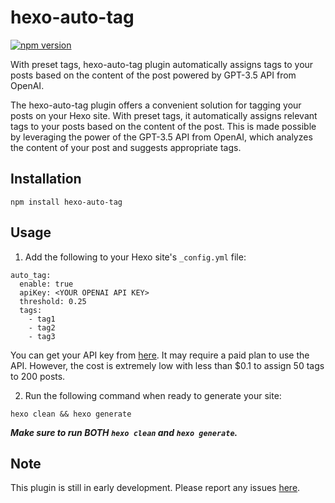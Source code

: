 # hexo-auto-tag

[![npm version](https://badge.fury.io/js/hexo-auto-tag.svg)](https://badge.fury.io/js/hexo-auto-tag)

With preset tags, hexo-auto-tag plugin automatically assigns tags to your posts based on the content of the post powered by GPT-3.5 API from OpenAI.

The hexo-auto-tag plugin offers a convenient solution for tagging your posts on your Hexo site. With preset tags, it automatically assigns relevant tags to your posts based on the content of the post. This is made possible by leveraging the power of the GPT-3.5 API from OpenAI, which analyzes the content of your post and suggests appropriate tags.

## Installation

```
npm install hexo-auto-tag
```

## Usage

1. Add the following to your Hexo site's `_config.yml` file:

```
auto_tag:
  enable: true
  apiKey: <YOUR OPENAI API KEY>
  threshold: 0.25
  tags:
    - tag1
    - tag2
    - tag3
```

You can get your API key from [here](https://platform.openai.com/account/api-keys). It may require a paid plan to use the API. However, the cost is extremely low with less than $0.1 to assign 50 tags to 200 posts.

2. Run the following command when ready to generate your site:

```
hexo clean && hexo generate
```

***Make sure to run BOTH `hexo clean` and `hexo generate`.***

## Note

This plugin is still in early development. Please report any issues [here](https://github.com/declan-haojin/hexo-auto-tag/issues/new).

